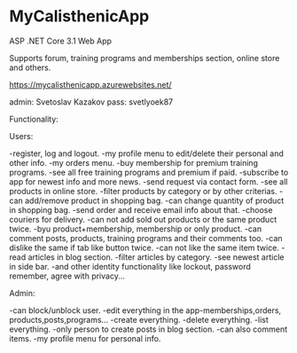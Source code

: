 # MyCalisthenicApp
ASP .NET Core 3.1 Web App 

Supports forum, training programs and memberships section, online store and others. 

https://mycalisthenicapp.azurewebsites.net/

admin: Svetoslav Kazakov pass: svetlyoek87

Functionality:

  Users:
  
  -register, log and logout.
  -my profile menu to edit/delete their personal and other info.
  -my orders menu.
  -buy membership for premium training programs.
  -see all free training programs and premium if paid.
  -subscribe to app for newest info and more news.
  -send request via contact form.
  -see all products in online store.
  -filter products by category or by other criterias.
  -can add/remove product in shopping bag.
  -can change quantity of product in shopping bag.
  -send order and receive email info about that.
  -choose couriers for delivery.
  -can not add sold out products or the same product twice.
  -byu product+membership, membership or only product.
  -can comment posts, products, training programs and their comments too.
  -can dislike the same if tab like button twice.
  -can not like the same item twice.
  -read articles in blog section.
  -filter articles by category.
  -see newest article in side bar.
  -and other identity functionality like lockout, password remember, agree with privacy...
  
 Admin:
 
  -can block/unblock user.
  -edit everything in the app-memberships,orders, products,posts,programs...
  -create everything.
  -delete everything.
  -list everything.
  -only person to create posts in blog section.
  -can also comment items.
  -my profile menu for personal info.
  
  
  
  
  
 
